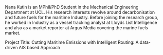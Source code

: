 Nana Kutin is an MPhil/PhD Student in the Mechanical Engineering Department at UCL. His research interests revolve around decarbonisation and future fuels for the maritime Industry. Before joining the research group, he worked in Industry as a vessel tracking analyst at Lloyds List Intelligence and also as a market reporter at Argus Media covering the marine fuels market.

Project Title: Cutting Maritime Emissions with Intelligent Routing: A data-driven AIS based Approach